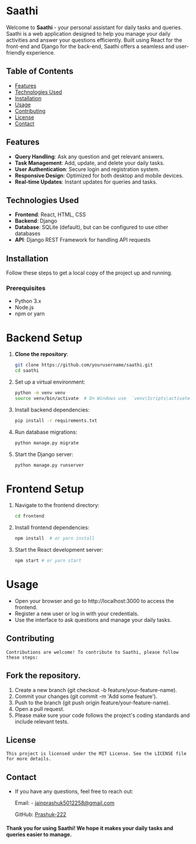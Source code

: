 # Saathi

Welcome to **Saathi** - your personal assistant for daily tasks and queries. Saathi is a web application designed to help you manage your daily activities and answer your questions efficiently. Built using React for the front-end and Django for the back-end, Saathi offers a seamless and user-friendly experience.

## Table of Contents

- [Features](#features)
- [Technologies Used](#technologies-used)
- [Installation](#installation)
- [Usage](#usage)
- [Contributing](#contributing)
- [License](#license)
- [Contact](#contact)

## Features

- **Query Handling**: Ask any question and get relevant answers.
- **Task Management**: Add, update, and delete your daily tasks.
- **User Authentication**: Secure login and registration system.
- **Responsive Design**: Optimized for both desktop and mobile devices.
- **Real-time Updates**: Instant updates for queries and tasks.

## Technologies Used

- **Frontend**: React, HTML, CSS
- **Backend**: Django
- **Database**: SQLite (default), but can be configured to use other databases
- **API**: Django REST Framework for handling API requests

## Installation

Follow these steps to get a local copy of the project up and running.

### Prerequisites

- Python 3.x
- Node.js
- npm or yarn

# Backend Setup

1. **Clone the repository**:
   ```bash
   git clone https://github.com/yourusername/saathi.git
   cd saathi


2. Set up a virtual environment:
    ```bash
    python -m venv venv
    source venv/bin/activate  # On Windows use  `venv\Scripts\activate
    ```


3. Install backend dependencies:

    ```bash
    pip install -r requirements.txt
    ```
    
    
4. Run database migrations:

    ```bash
    python manage.py migrate
    ```

5. Start the Django server:

    ```bash
    python manage.py runserver
    ```

# Frontend Setup

1. Navigate to the frontend directory:

    ```bash
    cd frontend
    ```
    
2. Install frontend dependencies:

    ```bash
    npm install  # or yarn install
    ```
    
3. Start the React development server:

    ```bash
    npm start # or yarn start
    ``` 
    
# Usage

- Open your browser and go to http://localhost:3000 to access the frontend.
- Register a new user or log in with your credentials.
- Use the interface to ask questions and manage your daily tasks.
    
## Contributing
    Contributions are welcome! To contribute to Saathi, please follow these steps:

    
## Fork the repository.
1.  Create a new branch (git checkout -b feature/your-feature-name).
2.  Commit your changes (git commit -m 'Add some feature').
3.  Push to the branch (git push origin feature/your-feature-name).
4.  Open a pull request.
5.  Please make sure your code follows the project's coding standards and include relevant tests.

## License
    This project is licensed under the MIT License. See the LICENSE file for more details.

## Contact
-   If you have any questions, feel free to reach out:

    Email: - [jainprashuk5012258@gmail.com](mailto:jainprashuk5012258@gmail.com)

    GitHub: [Prashuk-222]("https://github.com/Prashuk-222")
    
#### Thank you for using Saathi! We hope it makes your daily tasks and queries easier to manage.